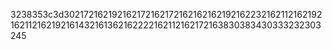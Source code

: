 3238353c3d302172162192162172162172162162162192162232162112162192162112162192161432161362162222162112162172163830383430333232303245

